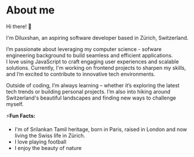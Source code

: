 # About me 


Hi there! 🤚

I'm Diluxshan, an aspiring software developer based in Zürich, Switzerland.

I’m passionate about leveraging my computer science - sofware engineering background to build seamless and efficient applications.<br>
I love using JavaScript to craft engaging user experiences and scalable solutions. Currently, I'm working on frontend projects to sharpen my skills, and I’m excited to contribute to innovative tech environments.

Outside of coding, I’m always learning – whether it’s exploring the latest tech trends or building personal projects. I’m also into hiking around Switzerland's beautiful landscapes and finding new ways to challenge myself.

⚡**Fun Facts:** 
- I'm of Srilankan Tamil heritage, born in Paris, raised in London and now living the Swiss life in Zürich.
- I love playing football
- I enjoy the beauty of nature
